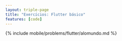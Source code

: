 ```yaml
---
layout: triple-page
title: "Exercícios: Flutter básico"
features: [code]
---
```


{% include mobile/problems/flutter/alomundo.md %}